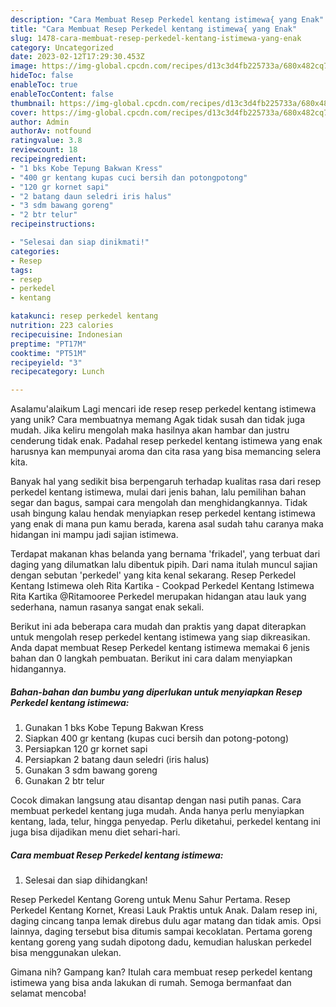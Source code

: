 ```yaml
---
description: "Cara Membuat Resep Perkedel kentang istimewa{ yang Enak"
title: "Cara Membuat Resep Perkedel kentang istimewa{ yang Enak"
slug: 1478-cara-membuat-resep-perkedel-kentang-istimewa-yang-enak
category: Uncategorized
date: 2023-02-12T17:29:30.453Z
image: https://img-global.cpcdn.com/recipes/d13c3d4fb225733a/680x482cq70/resep-perkedel-kentang-istimewa-foto-resep-utama.jpg
hideToc: false
enableToc: true
enableTocContent: false
thumbnail: https://img-global.cpcdn.com/recipes/d13c3d4fb225733a/680x482cq70/resep-perkedel-kentang-istimewa-foto-resep-utama.jpg
cover: https://img-global.cpcdn.com/recipes/d13c3d4fb225733a/680x482cq70/resep-perkedel-kentang-istimewa-foto-resep-utama.jpg
author: Admin
authorAv: notfound
ratingvalue: 3.8
reviewcount: 18
recipeingredient:
- "1 bks Kobe Tepung Bakwan Kress"
- "400 gr kentang kupas cuci bersih dan potongpotong"
- "120 gr kornet sapi"
- "2 batang daun seledri iris halus"
- "3 sdm bawang goreng"
- "2 btr telur"
recipeinstructions:

- "Selesai dan siap dinikmati!"
categories:
- Resep
tags:
- resep
- perkedel
- kentang

katakunci: resep perkedel kentang 
nutrition: 223 calories
recipecuisine: Indonesian
preptime: "PT17M"
cooktime: "PT51M"
recipeyield: "3"
recipecategory: Lunch

---
```



Asalamu'alaikum Lagi mencari ide resep resep perkedel kentang istimewa yang unik? Cara membuatnya memang Agak tidak susah dan tidak juga mudah. Jika keliru mengolah maka hasilnya akan hambar dan justru cenderung tidak enak. Padahal resep perkedel kentang istimewa yang enak harusnya kan mempunyai aroma dan cita rasa yang bisa memancing selera kita.


Banyak hal yang sedikit bisa berpengaruh terhadap kualitas rasa dari resep perkedel kentang istimewa, mulai dari jenis bahan, lalu pemilihan bahan segar dan bagus, sampai cara mengolah dan menghidangkannya. Tidak usah bingung kalau hendak menyiapkan resep perkedel kentang istimewa yang enak di mana pun kamu berada, karena asal sudah tahu caranya maka hidangan ini mampu jadi sajian istimewa.

Terdapat makanan khas belanda yang bernama &#39;frikadel&#39;, yang terbuat dari daging yang dilumatkan lalu dibentuk pipih. Dari nama itulah muncul sajian dengan sebutan &#39;perkedel&#39; yang kita kenal sekarang. Resep Perkedel Kentang Istimewa oleh Rita Kartika - Cookpad Perkedel Kentang Istimewa Rita Kartika @Ritamooree Perkedel merupakan hidangan atau lauk yang sederhana, namun rasanya sangat enak sekali.


Berikut ini ada beberapa cara mudah dan praktis yang dapat diterapkan untuk mengolah resep perkedel kentang istimewa yang siap dikreasikan. Anda dapat membuat Resep Perkedel kentang istimewa memakai 6 jenis bahan dan 0 langkah pembuatan. Berikut ini cara dalam menyiapkan hidangannya.

<!--inarticleads1-->

##### Bahan-bahan dan bumbu yang diperlukan untuk menyiapkan Resep Perkedel kentang istimewa:

1. Gunakan 1 bks Kobe Tepung Bakwan Kress
1. Siapkan 400 gr kentang (kupas cuci bersih dan potong-potong)
1. Persiapkan 120 gr kornet sapi
1. Persiapkan 2 batang daun seledri (iris halus)
1. Gunakan 3 sdm bawang goreng
1. Gunakan 2 btr telur


Cocok dimakan langsung atau disantap dengan nasi putih panas. Cara membuat perkedel kentang juga mudah. Anda hanya perlu menyiapkan kentang, lada, telur, hingga penyedap. Perlu diketahui, perkedel kentang ini juga bisa dijadikan menu diet sehari-hari. 

<!--inarticleads2-->

##### Cara membuat Resep Perkedel kentang istimewa:


1. Selesai dan siap dihidangkan!

Resep Perkedel Kentang Goreng untuk Menu Sahur Pertama. Resep Perkedel Kentang Kornet, Kreasi Lauk Praktis untuk Anak. Dalam resep ini, daging cincang tanpa lemak direbus dulu agar matang dan tidak amis. Opsi lainnya, daging tersebut bisa ditumis sampai kecoklatan. Pertama goreng kentang goreng yang sudah dipotong dadu, kemudian haluskan perkedel bisa menggunakan ulekan. 

Gimana nih? Gampang kan? Itulah cara membuat resep perkedel kentang istimewa yang bisa anda lakukan di rumah. Semoga bermanfaat dan selamat mencoba!
